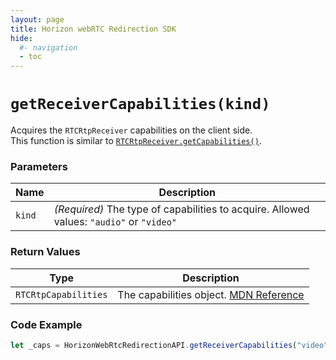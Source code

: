 ```yaml
---
layout: page
title: Horizon webRTC Redirection SDK
hide:
  #- navigation
  - toc
---
```

# `getReceiverCapabilities(kind)`

Acquires the `RTCRtpReceiver` capabilities on the client side.  
This function is similar to [`RTCRtpReceiver.getCapabilities()`](https://developer.mozilla.org/en-US/docs/Web/API/RTCRtpReceiver/getCapabilities).

### Parameters

| Name  | Description |
|-------|-------------|
| `kind` | *(Required)* The type of capabilities to acquire. Allowed values: `"audio"` or `"video"` |

### Return Values
| Type              | Description |
|-------------------|-------------|
| `RTCRtpCapabilities` | The capabilities object. [MDN Reference](https://developer.mozilla.org/en-US/docs/Web/API/RTCRtpReceiver/getCapabilities#return_value) |

### Code Example
```js
let _caps = HorizonWebRtcRedirectionAPI.getReceiverCapabilities("video");
```

